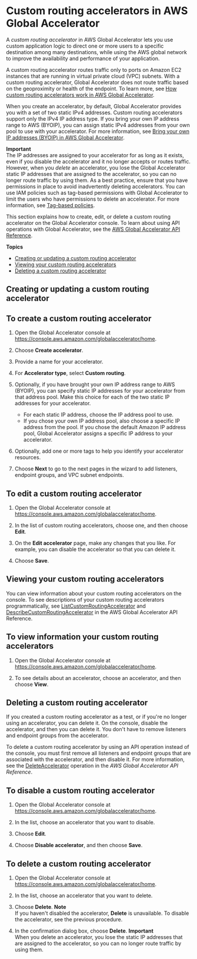 # Custom routing accelerators in AWS Global Accelerator<a name="about-custom-routing-accelerators"></a>

A *custom routing accelerator* in AWS Global Accelerator lets you use custom application logic to direct one or more users to a specific destination among many destinations, while using the AWS global network to improve the availability and performance of your application\. 

A custom routing accelerator routes traffic only to ports on Amazon EC2 instances that are running in virtual private cloud \(VPC\) subnets\. With a custom routing accelerator, Global Accelerator does not route traffic based on the geoproximity or health of the endpoint\. To learn more, see [How custom routing accelerators work in AWS Global Accelerator](about-custom-routing-how-it-works.md)\.

When you create an accelerator, by default, Global Accelerator provides you with a set of two static IPv4 addresses\. Custom routing accelerators support only the IPv4 IP address type\. If you bring your own IP address range to AWS \(BYOIP\), you can assign static IPv4 addresses from your own pool to use with your accelerator\. For more information, see [Bring your own IP addresses \(BYOIP\) in AWS Global Accelerator](using-byoip.md)\.

**Important**  
The IP addresses are assigned to your accelerator for as long as it exists, even if you disable the accelerator and it no longer accepts or routes traffic\. However, when you *delete* an accelerator, you lose the Global Accelerator static IP addresses that are assigned to the accelerator, so you can no longer route traffic by using them\. As a best practice, ensure that you have permissions in place to avoid inadvertently deleting accelerators\. You can use IAM policies such as tag\-based permissions with Global Accelerator to limit the users who have permissions to delete an accelerator\. For more information, see [ Tag\-based policies](auth-and-access-control.md#access-control-manage-access-tag-policies)\.

This section explains how to create, edit, or delete a custom routing accelerator on the Global Accelerator console\. To learn about using API operations with Global Accelerator, see the [AWS Global Accelerator API Reference](https://docs.aws.amazon.com/global-accelerator/latest/api/Welcome.html)\.

**Topics**
+ [Creating or updating a custom routing accelerator](#about-custom-routing-accelerators.creating-editing)
+ [Viewing your custom routing accelerators](#about-custom-routing-accelerators.viewing)
+ [Deleting a custom routing accelerator](#about-custom-routing-accelerators.deleting)

## Creating or updating a custom routing accelerator<a name="about-custom-routing-accelerators.creating-editing"></a>

## To create a custom routing accelerator

1. Open the Global Accelerator console at [ https://console\.aws\.amazon\.com/globalaccelerator/home](https://console.aws.amazon.com/globalaccelerator/home)\. 

1. Choose **Create accelerator**\.

1. Provide a name for your accelerator\.

1. For **Accelerator type**, select **Custom routing**\.

1. Optionally, if you have brought your own IP address range to AWS \(BYOIP\), you can specify static IP addresses for your accelerator from that address pool\. Make this choice for each of the two static IP addresses for your accelerator\.
   + For each static IP address, choose the IP address pool to use\.
   + If you chose your own IP address pool, also choose a specific IP address from the pool\. If you chose the default Amazon IP address pool, Global Accelerator assigns a specific IP address to your accelerator\.

1. Optionally, add one or more tags to help you identify your accelerator resources\.

1. Choose **Next** to go to the next pages in the wizard to add listeners, endpoint groups, and VPC subnet endpoints\.

## To edit a custom routing accelerator

1. Open the Global Accelerator console at [ https://console\.aws\.amazon\.com/globalaccelerator/home](https://console.aws.amazon.com/globalaccelerator/home)\. 

1. In the list of custom routing accelerators, choose one, and then choose **Edit**\.

1. On the **Edit accelerator** page, make any changes that you like\. For example, you can disable the accelerator so that you can delete it\.

1. Choose **Save**\.

## Viewing your custom routing accelerators<a name="about-custom-routing-accelerators.viewing"></a>

You can view information about your custom routing accelerators on the console\. To see descriptions of your custom routing accelerators programmatically, see [ListCustomRoutingAccelerator](https://docs.aws.amazon.com/global-accelerator/latest/api/API_ListCustomRoutingAccelerator.html) and [DescribeCustomRoutingAccelerator](https://docs.aws.amazon.com/global-accelerator/latest/api/API_DescribeCustomRoutingAccelerator.html) in the AWS Global Accelerator API Reference\.

## To view information your custom routing accelerators

1. Open the Global Accelerator console at [ https://console\.aws\.amazon\.com/globalaccelerator/home](https://console.aws.amazon.com/globalaccelerator/home)\. 

1. To see details about an accelerator, choose an accelerator, and then choose **View**\.

## Deleting a custom routing accelerator<a name="about-custom-routing-accelerators.deleting"></a>

If you created a custom routing accelerator as a test, or if you're no longer using an accelerator, you can delete it\. On the console, disable the accelerator, and then you can delete it\. You don't have to remove listeners and endpoint groups from the accelerator\.

To delete a custom routing accelerator by using an API operation instead of the console, you must first remove all listeners and endpoint groups that are associated with the accelerator, and then disable it\. For more information, see the [DeleteAccelerator](https://docs.aws.amazon.com/global-accelerator/latest/api/API_DeleteAccelerator.html) operation in the *AWS Global Accelerator API Reference*\.

## To disable a custom routing accelerator

1. Open the Global Accelerator console at [ https://console\.aws\.amazon\.com/globalaccelerator/home](https://console.aws.amazon.com/globalaccelerator/home)\. 

1. In the list, choose an accelerator that you want to disable\.

1. Choose **Edit**\.

1. Choose **Disable accelerator**, and then choose **Save**\.

## To delete a custom routing accelerator

1. Open the Global Accelerator console at [ https://console\.aws\.amazon\.com/globalaccelerator/home](https://console.aws.amazon.com/globalaccelerator/home)\. 

1. In the list, choose an accelerator that you want to delete\.

1. Choose **Delete**\.
**Note**  
If you haven't disabled the accelerator, **Delete** is unavailable\. To disable the accelerator, see the previous procedure\.

1. In the confirmation dialog box, choose **Delete**\.
**Important**  
When you delete an accelerator, you lose the static IP addresses that are assigned to the accelerator, so you can no longer route traffic by using them\.